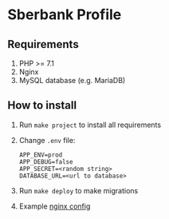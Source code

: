 # Sberbank Profile

## Requirements

1. PHP >= 7.1
2. Nginx
3. MySQL database (e.g. MariaDB)

## How to install

1. Run `make project` to install all requirements

2. Change `.env` file:
    ```
    APP_ENV=prod
    APP_DEBUG=false
    APP_SECRET=<random string>
    DATABASE_URL=<url to database>
    ```

4. Run `make deploy` to make migrations

5. Example [nginx config](docker/default.conf)
